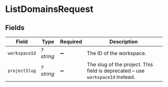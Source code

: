 # ListDomainsRequest


## Fields

| Field                                                                          | Type                                                                           | Required                                                                       | Description                                                                    |
| ------------------------------------------------------------------------------ | ------------------------------------------------------------------------------ | ------------------------------------------------------------------------------ | ------------------------------------------------------------------------------ |
| `workspaceId`                                                                  | *?string*                                                                      | :heavy_minus_sign:                                                             | The ID of the workspace.                                                       |
| `projectSlug`                                                                  | *?string*                                                                      | :heavy_minus_sign:                                                             | The slug of the project. This field is deprecated – use `workspaceId` instead. |